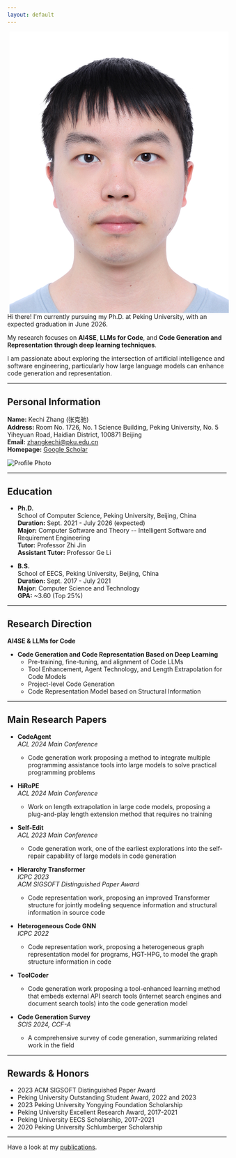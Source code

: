 ```yaml
---
layout: default
---
```


<img align="left" src="assets/photo.png" hspace="5">

Hi there! I'm currently pursuing my Ph.D. at Peking University, with an expected graduation in June 2026. 

My research focuses on **AI4SE**, **LLMs for Code**, and **Code Generation and Representation through deep learning techniques**.

I am passionate about exploring the intersection of artificial intelligence and software engineering, particularly how large language models can enhance code generation and representation.

---

## Personal Information

**Name:** Kechi Zhang (张克驰)  
**Address:** Room No. 1726, No. 1 Science Building, Peking University, No. 5 Yiheyuan Road, Haidian District, 100871 Beijing  
**Email:** [zhangkechi@pku.edu.cn](mailto:zhangkechi@pku.edu.cn)  
**Homepage:** [Google Scholar](https://scholar.google.com/citations?user=6AuwtXwAAAAJ)

![Profile Photo](DSC_079.jpg)

---

## Education

- **Ph.D.**  
  School of Computer Science, Peking University, Beijing, China  
  **Duration:** Sept. 2021 - July 2026 (expected)  
  **Major:** Computer Software and Theory -- Intelligent Software and Requirement Engineering  
  **Tutor:** Professor Zhi Jin  
  **Assistant Tutor:** Professor Ge Li

- **B.S.**  
  School of EECS, Peking University, Beijing, China  
  **Duration:** Sept. 2017 - July 2021  
  **Major:** Computer Science and Technology  
  **GPA:** ~3.60 (Top 25%)

---

## Research Direction

**AI4SE & LLMs for Code**

- **Code Generation and Code Representation Based on Deep Learning**
  - Pre-training, fine-tuning, and alignment of Code LLMs
  - Tool Enhancement, Agent Technology, and Length Extrapolation for Code Models
  - Project-level Code Generation
  - Code Representation Model based on Structural Information

---

## Main Research Papers

- **CodeAgent**  
  *ACL 2024 Main Conference*  
  - Code generation work proposing a method to integrate multiple programming assistance tools into large models to solve practical programming problems

- **HiRoPE**  
  *ACL 2024 Main Conference*  
  - Work on length extrapolation in large code models, proposing a plug-and-play length extension method that requires no training

- **Self-Edit**  
  *ACL 2023 Main Conference*  
  - Code generation work, one of the earliest explorations into the self-repair capability of large models in code generation

- **Hierarchy Transformer**  
  *ICPC 2023*  
  *ACM SIGSOFT Distinguished Paper Award*  
  - Code representation work, proposing an improved Transformer structure for jointly modeling sequence information and structural information in source code

- **Heterogeneous Code GNN**  
  *ICPC 2022*  
  - Code representation work, proposing a heterogeneous graph representation model for programs, HGT-HPG, to model the graph structure information in code

- **ToolCoder**  
  - Code generation work proposing a tool-enhanced learning method that embeds external API search tools (internet search engines and document search tools) into the code generation model

- **Code Generation Survey**  
  *SCIS 2024, CCF-A*  
  - A comprehensive survey of code generation, summarizing related work in the field

---

## Rewards & Honors

- 2023 ACM SIGSOFT Distinguished Paper Award
- Peking University Outstanding Student Award, 2022 and 2023
- 2023 Peking University Yongying Foundation Scholarship
- Peking University Excellent Research Award, 2017-2021
- Peking University EECS Scholarship, 2017-2021
- 2020 Peking University Schlumberger Scholarship

---

Have a look at my [publications](/publications/).
